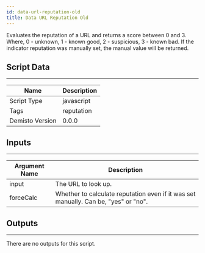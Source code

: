 ```yaml
---
id: data-url-reputation-old
title: Data URL Reputation Old
---
```


Evaluates the reputation of a URL and returns a score between 0 and 3. Where, 0 - unknown, 1 - known good, 2 - suspicious, 3 - known bad. If the indicator reputation was manually set, the manual value will be returned.

## Script Data
---

| **Name** | **Description** |
| --- | --- |
| Script Type | javascript |
| Tags | reputation |
| Demisto Version | 0.0.0 |

## Inputs
---

| **Argument Name** | **Description** |
| --- | --- |
| input | The URL to look up. |
| forceCalc | Whether to calculate reputation even if it was set manually. Can be, "yes" or "no". |

## Outputs
---
There are no outputs for this script.
